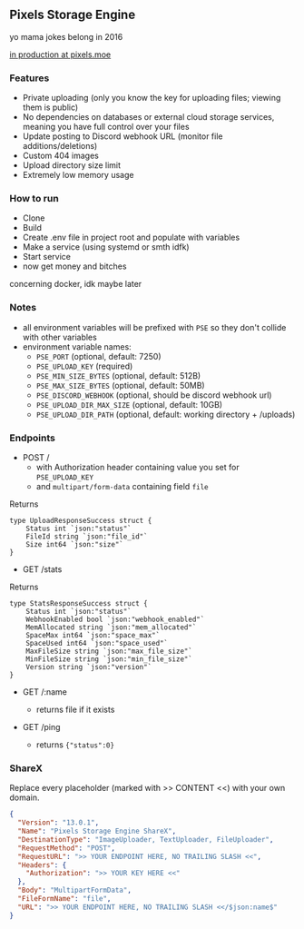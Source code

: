 ## Pixels Storage Engine

yo mama jokes belong in 2016 

[in production at pixels.moe](https://pixels.moe)

### Features

- Private uploading (only you know the key for uploading files; viewing them is public)
- No dependencies on databases or external cloud storage services, meaning you have full control over your files
- Update posting to Discord webhook URL (monitor file additions/deletions)
- Custom 404 images
- Upload directory size limit
- Extremely low memory usage

### How to run

- Clone
- Build
- Create .env file in project root and populate with variables
- Make a service (using systemd or smth idfk)
- Start service
- now get money and bitches

concerning docker, idk maybe later

### Notes

- all environment variables will be prefixed with `PSE` so they don't collide with other variables
- environment variable names:
    - `PSE_PORT` (optional, default: 7250)
    - `PSE_UPLOAD_KEY` (required)
    - `PSE_MIN_SIZE_BYTES` (optional, default: 512B)
    - `PSE_MAX_SIZE_BYTES` (optional, default: 50MB)
    - `PSE_DISCORD_WEBHOOK` (optional, should be discord webhook url)
    - `PSE_UPLOAD_DIR_MAX_SIZE` (optional, default: 10GB)
    - `PSE_UPLOAD_DIR_PATH` (optional, default: working directory + /uploads)
    
### Endpoints

- POST / 
    - with Authorization header containing value you set for `PSE_UPLOAD_KEY`
    - and `multipart/form-data` containing field `file`
    
Returns
```
type UploadResponseSuccess struct {
	Status int `json:"status"`
	FileId string `json:"file_id"`
	Size int64 `json:"size"`
}
```
    
- GET /stats

Returns
```
type StatsResponseSuccess struct {
	Status int `json:"status"`
	WebhookEnabled bool `json:"webhook_enabled"`
	MemAllocated string `json:"mem_allocated"`
	SpaceMax int64 `json:"space_max"`
	SpaceUsed int64 `json:"space_used"`
	MaxFileSize string `json:"max_file_size"`
	MinFileSize string `json:"min_file_size"`
    Version string `json:"version"`
}
```

- GET /:name
    - returns file if it exists
    
- GET /ping
    - returns `{"status":0}`
    
### ShareX

Replace every placeholder (marked with >> CONTENT <<) with your own domain.

```json
{
  "Version": "13.0.1",
  "Name": "Pixels Storage Engine ShareX",
  "DestinationType": "ImageUploader, TextUploader, FileUploader",
  "RequestMethod": "POST",
  "RequestURL": ">> YOUR ENDPOINT HERE, NO TRAILING SLASH <<",
  "Headers": {
    "Authorization": ">> YOUR KEY HERE <<"
  },
  "Body": "MultipartFormData",
  "FileFormName": "file",
  "URL": ">> YOUR ENDPOINT HERE, NO TRAILING SLASH <</$json:name$"
}
```